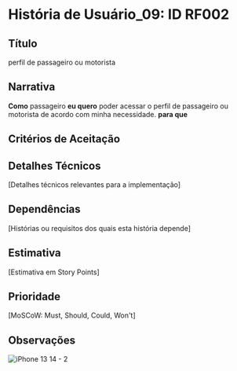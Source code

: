  # História de Usuário_09: ID RF002
## Título
perfil de passageiro ou motorista

## Narrativa

**Como** passageiro
**eu quero** poder acessar o perfil de passageiro ou motorista de acordo com minha necessidade.
**para que**

## Critérios de Aceitação

## Detalhes Técnicos

[Detalhes técnicos relevantes para a implementação]

## Dependências

[Histórias ou requisitos dos quais esta história depende]

## Estimativa

[Estimativa em Story Points]

## Prioridade

[MoSCoW: Must, Should, Could, Won't]

## Observações

![iPhone 13   14 - 2](https://github.com/user-attachments/assets/87e38431-b613-4ccf-a452-a3e8d3af024f)
